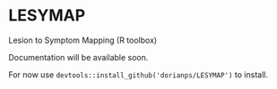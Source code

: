 # LESYMAP
Lesion to Symptom Mapping (R toolbox)


Documentation will be available soon.

For now use `devtools::install_github('dorianps/LESYMAP')` to install.
